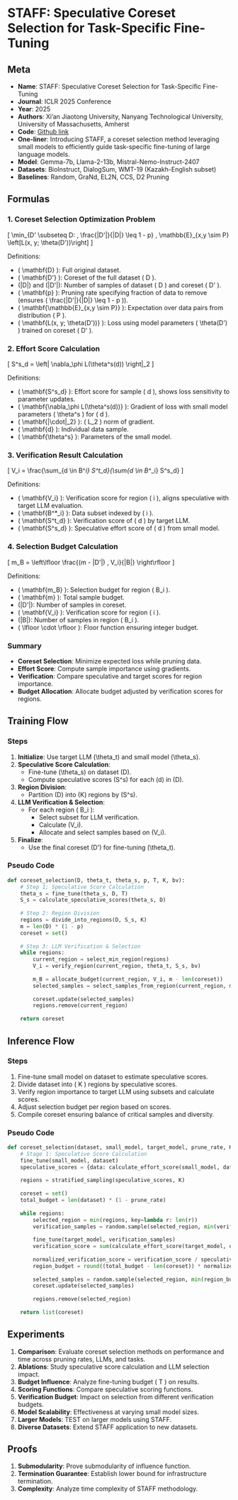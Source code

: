 # STAFF: Speculative Coreset Selection for Task-Specific Fine-Tuning

## Meta

- **Name**: STAFF: Speculative Coreset Selection for Task-Specific Fine-Tuning
- **Journal**: ICLR 2025 Conference
- **Year**: 2025
- **Authors**: Xi’an Jiaotong University, Nanyang Technological University, University of Massachusetts, Amherst
- **Code**: [Github link](https://github.com/shiningrain/STAFF)
- **One-liner**: Introducing STAFF, a coreset selection method leveraging small models to efficiently guide task-specific fine-tuning of large language models.
- **Model**: Gemma-7b, Llama-2-13b, Mistral-Nemo-Instruct-2407
- **Datasets**: BioInstruct, DialogSum, WMT-19 (Kazakh-English subset)
- **Baselines**: Random, GraNd, EL2N, CCS, D2 Pruning

## Formulas

### 1. Coreset Selection Optimization Problem

\[
\min_{D' \subseteq D: \, \frac{|D'|}{|D|} \leq 1 - p} \, \mathbb{E}_{x,y \sim P} \left[L(x, y; \theta(D'))\right]
\]

Definitions:
- \( \mathbf{D} \): Full original dataset.
- \( \mathbf{D'} \): Coreset of the full dataset \( D \).
- \(|D|\) and \(|D'|\): Number of samples of dataset \( D \) and coreset \( D' \).
- \( \mathbf{p} \): Pruning rate specifying fraction of data to remove (ensures \( \frac{|D'|}{|D|} \leq 1 - p \)).
- \( \mathbf{\mathbb{E}_{x,y \sim P}} \): Expectation over data pairs from distribution \( P \).
- \( \mathbf{L(x, y; \theta(D'))} \): Loss using model parameters \( \theta(D') \) trained on coreset \( D' \).

### 2. Effort Score Calculation

\[
S^s_d = \left\| \nabla_\phi L(\theta^s(d)) \right\|_2
\]

Definitions:
- \( \mathbf{S^s_d} \): Effort score for sample \( d \), shows loss sensitivity to parameter updates.
- \( \mathbf{\nabla_\phi L(\theta^s(d))} \): Gradient of loss with small model parameters \( \theta^s \) for \( d \).
- \( \mathbf{\|\cdot\|_2} \): \( L_2 \) norm of gradient.
- \( \mathbf{d} \): Individual data sample.
- \( \mathbf{\theta^s} \): Parameters of the small model.

### 3. Verification Result Calculation

\[
V_i = \frac{\sum_{d \in B^*_i} S^t_d}{\sum_{d \in B^*_i} S^s_d}
\]

Definitions:
- \( \mathbf{V_i} \): Verification score for region \( i \), aligns speculative with target LLM evaluation.
- \( \mathbf{B^*_i} \): Data subset indexed by \( i \).
- \( \mathbf{S^t_d} \): Verification score of \( d \) by target LLM.
- \( \mathbf{S^s_d} \): Speculative effort score of \( d \) from small model.

### 4. Selection Budget Calculation

\[
m_B = \left\lfloor \frac{(m - |D'|) \, V_i}{|B|} \right\rfloor
\]

Definitions:
- \( \mathbf{m_B} \): Selection budget for region \( B_i \).
- \( \mathbf{m} \): Total sample budget.
- \(|D'|\): Number of samples in coreset.
- \( \mathbf{V_i} \): Verification score for region \( i \).
- \(|B|\): Number of samples in region \( B_i \).
- \( \lfloor \cdot \rfloor \): Floor function ensuring integer budget.

### Summary

- **Coreset Selection**: Minimize expected loss while pruning data.
- **Effort Score**: Compute sample importance using gradients.
- **Verification**: Compare speculative and target scores for region importance.
- **Budget Allocation**: Allocate budget adjusted by verification scores for regions.

## Training Flow

### Steps

1. **Initialize**: Use target LLM \(\theta_t\) and small model \(\theta_s\).
2. **Speculative Score Calculation**:
    - Fine-tune \(\theta_s\) on dataset \(D\).
    - Compute speculative scores \(S^s\) for each \(d\) in \(D\).
3. **Region Division**:
    - Partition \(D\) into \(K\) regions by \(S^s\).
4. **LLM Verification & Selection**:
    - For each region \( B_i \):
        - Select subset for LLM verification.
        - Calculate \(V_i\).
        - Allocate and select samples based on \(V_i\).
5. **Finalize**:
    - Use the final coreset \(D'\) for fine-tuning \(\theta_t\).

### Pseudo Code

```python
def coreset_selection(D, theta_t, theta_s, p, T, K, bv):
    # Step 1: Speculative Score Calculation
    theta_s = fine_tune(theta_s, D, T)
    S_s = calculate_speculative_scores(theta_s, D)
    
    # Step 2: Region Division
    regions = divide_into_regions(D, S_s, K)
    m = len(D) * (1 - p)
    coreset = set()
    
    # Step 3: LLM Verification & Selection
    while regions:
        current_region = select_min_region(regions)
        V_i = verify_region(current_region, theta_t, S_s, bv)
        
        m_B = allocate_budget(current_region, V_i, m - len(coreset))
        selected_samples = select_samples_from_region(current_region, m_B)
        
        coreset.update(selected_samples)
        regions.remove(current_region)
    
    return coreset
```

## Inference Flow

### Steps

1. Fine-tune small model on dataset to estimate speculative scores.
2. Divide dataset into \( K \) regions by speculative scores.
3. Verify region importance to target LLM using subsets and calculate scores.
4. Adjust selection budget per region based on scores.
5. Compile coreset ensuring balance of critical samples and diversity.

### Pseudo Code

```python
def coreset_selection(dataset, small_model, target_model, prune_rate, K, verification_budget):
    # Stage 1: Speculative Score Calculation
    fine_tune(small_model, dataset)
    speculative_scores = {data: calculate_effort_score(small_model, data) for data in dataset}
    
    regions = stratified_sampling(speculative_scores, K)
    
    coreset = set()
    total_budget = len(dataset) * (1 - prune_rate)
    
    while regions:
        selected_region = min(regions, key=lambda r: len(r))
        verification_samples = random.sample(selected_region, min(verification_budget, len(selected_region)))
        
        fine_tune(target_model, verification_samples)
        verification_score = sum(calculate_effort_score(target_model, data) for data in verification_samples) / len(verification_samples)
        
        normalized_verification_score = verification_score / speculative_scores[selected_region]
        region_budget = round((total_budget - len(coreset)) * normalized_verification_score / len(regions))
        
        selected_samples = random.sample(selected_region, min(region_budget, len(selected_region)))
        coreset.update(selected_samples)
        
        regions.remove(selected_region)
    
    return list(coreset)
```

## Experiments

1. **Comparison**: Evaluate coreset selection methods on performance and time across pruning rates, LLMs, and tasks.
2. **Ablations**: Study speculative score calculation and LLM selection impact.
3. **Budget Influence**: Analyze fine-tuning budget \( T \) on results.
4. **Scoring Functions**: Compare speculative scoring functions.
5. **Verification Budget**: Impact on selection from different verification budgets.
6. **Model Scalability**: Effectiveness at varying small model sizes.
7. **Larger Models**: TEST on larger models using STAFF.
8. **Diverse Datasets**: Extend STAFF application to new datasets.

## Proofs

1. **Submodularity**: Prove submodularity of influence function.
2. **Termination Guarantee**: Establish lower bound for infrastructure termination.
3. **Complexity**: Analyze time complexity of STAFF methodology.